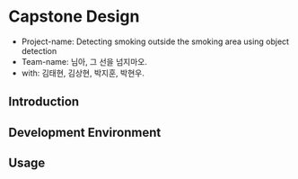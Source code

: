 # Capstone Design
 + Project-name: Detecting smoking outside the smoking area using object detection
 + Team-name: 님아, 그 선을 넘지마오.
 + with: 김태현, 김상현, 박지훈, 박현우.
## Introduction
## Development Environment
## Usage
